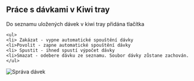 ﻿---
categories: [kiwi]
layout: kiwi
---
 
## Práce s dávkami v Kiwi tray
Do seznamu uložených dávek v kiwi tray přidána tlačítka 


    <ul>
    <li> Zakázat - vypne automatické spouštění dávky
    <li>Povolit - zapne automatické spouštění dávky
    <li> Spustit - ihned spustí výpočet dávky
    <li>Smazat - odebere dávku ze seznamu. Soubor dávky zůstane zachován.
    </ul>     
      


 
![Správa dávek]({{site.url}}/data/mszanidavek.PNG "Správa dávek")
 

